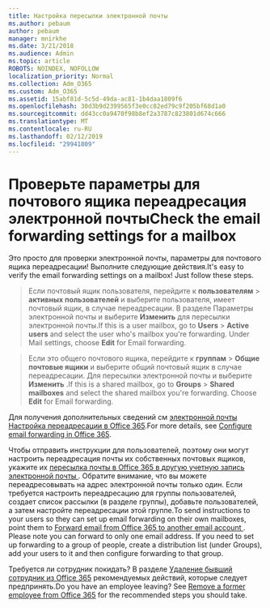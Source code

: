 ```yaml
---
title: Настройка пересылки электронной почты
ms.author: pebaum
author: pebaum
manager: mnirkhe
ms.date: 3/21/2018
ms.audience: Admin
ms.topic: article
ROBOTS: NOINDEX, NOFOLLOW
localization_priority: Normal
ms.collection: Adm_O365
ms.custom: Adm_O365
ms.assetid: 15abf81d-5c5d-49da-ac81-1b4daa1809f6
ms.openlocfilehash: 30d3b9d2399565f3e0cc82ed79c9f205bf68d1a0
ms.sourcegitcommit: dd43cc0a9470f98b8ef2a3787c823801d674c666
ms.translationtype: MT
ms.contentlocale: ru-RU
ms.lasthandoff: 02/12/2019
ms.locfileid: "29941809"
---
```

# <a name="check-the-email-forwarding-settings-for-a-mailbox"></a><span data-ttu-id="c3a63-102">Проверьте параметры для почтового ящика переадресация электронной почты</span><span class="sxs-lookup"><span data-stu-id="c3a63-102">Check the email forwarding settings for a mailbox</span></span>

<span data-ttu-id="c3a63-p101">Это просто для проверки электронной почты, параметры для почтового ящика переадресации! Выполните следующие действия.</span><span class="sxs-lookup"><span data-stu-id="c3a63-p101">It's easy to verify the email forwarding settings on a mailbox! Just follow these steps.</span></span>
  
> <span data-ttu-id="c3a63-p102">Если почтовый ящик пользователя, перейдите к **пользователям** \> **активных пользователей** и выберите пользователя, имеет почтовый ящик, в случае переадресации. В разделе Параметры электронной почты и выберите **Изменить** для пересылки электронной почты.</span><span class="sxs-lookup"><span data-stu-id="c3a63-p102">If this is a user mailbox, go to **Users** \> **Active users** and select the user who's mailbox you're forwarding. Under Mail settings, choose **Edit** for Email forwarding.</span></span> 
    
> <span data-ttu-id="c3a63-p103">Если это общего почтового ящика, перейдите к **группам** \> **Общие почтовые ящики** и выберите общий почтовый ящик в случае переадресации. Для пересылки электронной почты и выберите **Изменить** .</span><span class="sxs-lookup"><span data-stu-id="c3a63-p103">If this is a shared mailbox, go to **Groups** \> **Shared mailboxes** and select the shared mailbox you're forwarding. Choose **Edit** for Email forwarding.</span></span> 
    
<span data-ttu-id="c3a63-109">Для получения дополнительных сведений см [электронной почты Настройка переадресации в Office 365](https://support.office.com/article/Configure-email-forwarding-in-Office-365-ab5eb117-0f22-4fa7-a662-3a6bdb0add74).</span><span class="sxs-lookup"><span data-stu-id="c3a63-109">For more details, see [Configure email forwarding in Office 365](https://support.office.com/article/Configure-email-forwarding-in-Office-365-ab5eb117-0f22-4fa7-a662-3a6bdb0add74).</span></span> 
  
<span data-ttu-id="c3a63-p104">Чтобы отправить инструкции для пользователей, поэтому они могут настроить переадресация почты их собственных почтовых ящиков, укажите их [пересылка почты в Office 365 в другую учетную запись электронной почты ](https://support.office.com/article/Forward-email-from-Office-365-to-another-email-account-1ed4ee1e-74f8-4f53-a174-86b748ff6a0e). Обратите внимание, что вы можете переадресовывать на адрес электронной почты только один. Если требуется настроить переадресацию для группы пользователей, создает список рассылки (в разделе группы), добавьте пользователей, а затем настройте переадресации этой группе.</span><span class="sxs-lookup"><span data-stu-id="c3a63-p104">To send instructions to your users so they can set up email forwarding on their own mailboxes, point them to [Forward email from Office 365 to another email account ](https://support.office.com/article/Forward-email-from-Office-365-to-another-email-account-1ed4ee1e-74f8-4f53-a174-86b748ff6a0e). Please note you can forward to only one email address. If you need to set up forwarding to a group of people, create a distribution list (under Groups), add your users to it and then configure forwarding to that group.</span></span>
  
<span data-ttu-id="c3a63-p105">Требуется ли сотрудник покидать? В разделе [Удаление бывший сотрудник из Office 365](https://support.office.com/article/Remove-a-former-employee-from-Office-365-44d96212-4d90-4027-9aa9-a95eddb367d1.aspx) рекомендуемых действий, которые следует предпринять.</span><span class="sxs-lookup"><span data-stu-id="c3a63-p105">Do you have an employee leaving? See [Remove a former employee from Office 365](https://support.office.com/article/Remove-a-former-employee-from-Office-365-44d96212-4d90-4027-9aa9-a95eddb367d1.aspx) for the recommended steps you should take.</span></span> 
  

